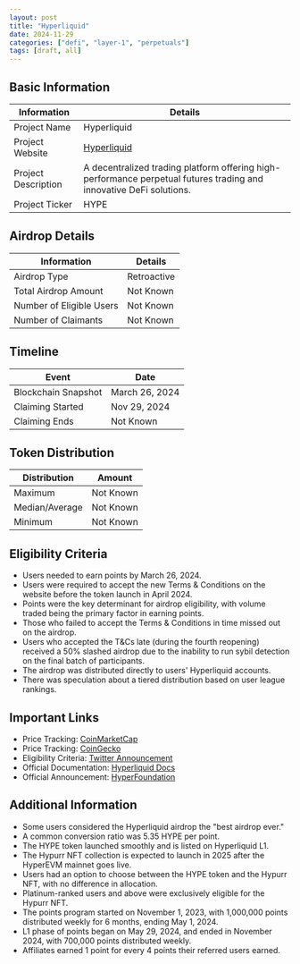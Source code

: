```yaml
---
layout: post
title: "Hyperliquid"
date: 2024-11-29
categories: ["defi", "layer-1", "perpetuals"]
tags: [draft, all]
---
```


## Basic Information

| Information         | Details                                                                                                             |
| ------------------- | ------------------------------------------------------------------------------------------------------------------- |
| Project Name        | Hyperliquid                                                                                                         |
| Project Website     | [Hyperliquid](https://app.hyperliquid.xyz/trade)                                                                    |
| Project Description | A decentralized trading platform offering high-performance perpetual futures trading and innovative DeFi solutions. |
| Project Ticker      | HYPE                                                                                                                |

## Airdrop Details

| Information              | Details     |
| ------------------------ | ----------- |
| Airdrop Type             | Retroactive |
| Total Airdrop Amount     | Not Known   |
| Number of Eligible Users | Not Known   |
| Number of Claimants      | Not Known   |

## Timeline

| Event               | Date           |
| ------------------- | -------------- |
| Blockchain Snapshot | March 26, 2024 |
| Claiming Started    | Nov 29, 2024   |
| Claiming Ends       | Not Known      |

## Token Distribution

| Distribution   | Amount    |
| -------------- | --------- |
| Maximum        | Not Known |
| Median/Average | Not Known |
| Minimum        | Not Known |

## Eligibility Criteria

- Users needed to earn points by March 26, 2024.
- Users were required to accept the new Terms & Conditions on the website before the token launch in April 2024.
- Points were the key determinant for airdrop eligibility, with volume traded being the primary factor in earning points.
- Those who failed to accept the Terms & Conditions in time missed out on the airdrop.
- Users who accepted the T&Cs late (during the fourth reopening) received a 50% slashed airdrop due to the inability to run sybil detection on the final batch of participants.
- The airdrop was distributed directly to users' Hyperliquid accounts.
- There was speculation about a tiered distribution based on user league rankings.

## Important Links

- Price Tracking: [CoinMarketCap](https://coinmarketcap.com/currencies/hyperliquid)
- Price Tracking: [CoinGecko](https://www.coingecko.com/en/coins/hyperliquid)
- Eligibility Criteria: [Twitter Announcement](https://x.com/HyperliquidX/status/1862402701705060486)
- Official Documentation: [Hyperliquid Docs](https://hyperliquid.gitbook.io/hyperliquid-docs/points)
- Official Announcement: [HyperFoundation](https://hyperfoundation.org/)

## Additional Information

- Some users considered the Hyperliquid airdrop the "best airdrop ever."
- A common conversion ratio was 5.35 HYPE per point.
- The HYPE token launched smoothly and is listed on Hyperliquid L1.
- The Hypurr NFT collection is expected to launch in 2025 after the HyperEVM mainnet goes live.
- Users had an option to choose between the HYPE token and the Hypurr NFT, with no difference in allocation.
- Platinum-ranked users and above were exclusively eligible for the Hypurr NFT.
- The points program started on November 1, 2023, with 1,000,000 points distributed weekly for 6 months, ending May 1, 2024.
- L1 phase of points began on May 29, 2024, and ended in November 2024, with 700,000 points distributed weekly.
- Affiliates earned 1 point for every 4 points their referred users earned.
